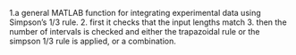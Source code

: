 1.a general MATLAB function for integrating experimental data using Simpson’s 1/3 rule.
2. first it checks that the input lengths match 
3. then the number of intervals is checked and either the trapazoidal rule or the simpson 1/3 rule is applied, or a combination.
